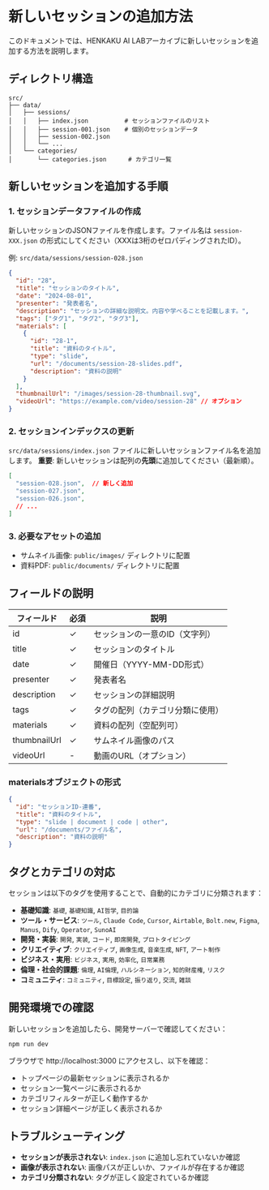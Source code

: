 # 新しいセッションの追加方法

このドキュメントでは、HENKAKU AI LABアーカイブに新しいセッションを追加する方法を説明します。

## ディレクトリ構造

```
src/
├── data/
│   ├── sessions/
│   │   ├── index.json          # セッションファイルのリスト
│   │   ├── session-001.json    # 個別のセッションデータ
│   │   ├── session-002.json
│   │   └── ...
│   └── categories/
│       └── categories.json      # カテゴリ一覧
```

## 新しいセッションを追加する手順

### 1. セッションデータファイルの作成

新しいセッションのJSONファイルを作成します。ファイル名は `session-XXX.json` の形式にしてください（XXXは3桁のゼロパディングされたID）。

例: `src/data/sessions/session-028.json`

```json
{
  "id": "28",
  "title": "セッションのタイトル",
  "date": "2024-08-01",
  "presenter": "発表者名",
  "description": "セッションの詳細な説明文。内容や学べることを記載します。",
  "tags": ["タグ1", "タグ2", "タグ3"],
  "materials": [
    {
      "id": "28-1",
      "title": "資料のタイトル",
      "type": "slide",
      "url": "/documents/session-28-slides.pdf",
      "description": "資料の説明"
    }
  ],
  "thumbnailUrl": "/images/session-28-thumbnail.svg",
  "videoUrl": "https://example.com/video/session-28" // オプション
}
```

### 2. セッションインデックスの更新

`src/data/sessions/index.json` ファイルに新しいセッションファイル名を追加します。
**重要**: 新しいセッションは配列の**先頭**に追加してください（最新順）。

```json
[
  "session-028.json",  // 新しく追加
  "session-027.json",
  "session-026.json",
  // ...
]
```

### 3. 必要なアセットの追加

- サムネイル画像: `public/images/` ディレクトリに配置
- 資料PDF: `public/documents/` ディレクトリに配置

## フィールドの説明

| フィールド | 必須 | 説明 |
|-----------|------|------|
| id | ✓ | セッションの一意のID（文字列） |
| title | ✓ | セッションのタイトル |
| date | ✓ | 開催日（YYYY-MM-DD形式） |
| presenter | ✓ | 発表者名 |
| description | ✓ | セッションの詳細説明 |
| tags | ✓ | タグの配列（カテゴリ分類に使用） |
| materials | ✓ | 資料の配列（空配列可） |
| thumbnailUrl | ✓ | サムネイル画像のパス |
| videoUrl | - | 動画のURL（オプション） |

### materialsオブジェクトの形式

```json
{
  "id": "セッションID-連番",
  "title": "資料のタイトル",
  "type": "slide | document | code | other",
  "url": "/documents/ファイル名",
  "description": "資料の説明"
}
```

## タグとカテゴリの対応

セッションは以下のタグを使用することで、自動的にカテゴリに分類されます：

- **基礎知識**: `基礎`, `基礎知識`, `AI哲学`, `目的論`
- **ツール・サービス**: `ツール`, `Claude Code`, `Cursor`, `Airtable`, `Bolt.new`, `Figma`, `Manus`, `Dify`, `Operator`, `SunoAI`
- **開発・実装**: `開発`, `実装`, `コード`, `即席開発`, `プロトタイピング`
- **クリエイティブ**: `クリエイティブ`, `画像生成`, `音楽生成`, `NFT`, `アート制作`
- **ビジネス・実用**: `ビジネス`, `実用`, `効率化`, `日常業務`
- **倫理・社会的課題**: `倫理`, `AI倫理`, `ハルシネーション`, `知的財産権`, `リスク`
- **コミュニティ**: `コミュニティ`, `目標設定`, `振り返り`, `交流`, `雑談`

## 開発環境での確認

新しいセッションを追加したら、開発サーバーで確認してください：

```bash
npm run dev
```

ブラウザで http://localhost:3000 にアクセスし、以下を確認：
- トップページの最新セッションに表示されるか
- セッション一覧ページに表示されるか
- カテゴリフィルターが正しく動作するか
- セッション詳細ページが正しく表示されるか

## トラブルシューティング

- **セッションが表示されない**: `index.json` に追加し忘れていないか確認
- **画像が表示されない**: 画像パスが正しいか、ファイルが存在するか確認
- **カテゴリ分類されない**: タグが正しく設定されているか確認